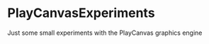 PlayCanvasExperiments
=====================

Just some small experiments with the PlayCanvas graphics engine
